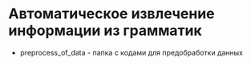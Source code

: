 # Автоматическое извлечение информации из грамматик
* preprocess_of_data - папка с кодами для предобработки данных
